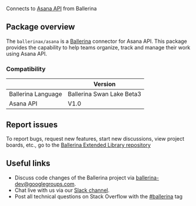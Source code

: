 Connects to [Asana API](https://developers.asana.com/docs) from Ballerina

## Package overview
The `ballerinax/asana` is a [Ballerina](https://ballerina.io/) connector for Asana API.
This package provides the capability to help teams organize, track and manage their work using Asana API.

### Compatibility
|                    | Version                   |
|--------------------|---------------------------|
| Ballerina Language | Ballerina Swan Lake Beta3 |
| Asana API          | V1.0                        |

## Report issues
To report bugs, request new features, start new discussions, view project boards, etc., go to the [Ballerina Extended Library repository](https://github.com/ballerina-platform/ballerina-extended-library)

## Useful links
- Discuss code changes of the Ballerina project via [ballerina-dev@googlegroups.com](mailto:ballerina-dev@googlegroups.com).
- Chat live with us via our [Slack channel](https://ballerina.io/community/slack/).
- Post all technical questions on Stack Overflow with the [#ballerina](https://stackoverflow.com/questions/tagged/ballerina) tag
